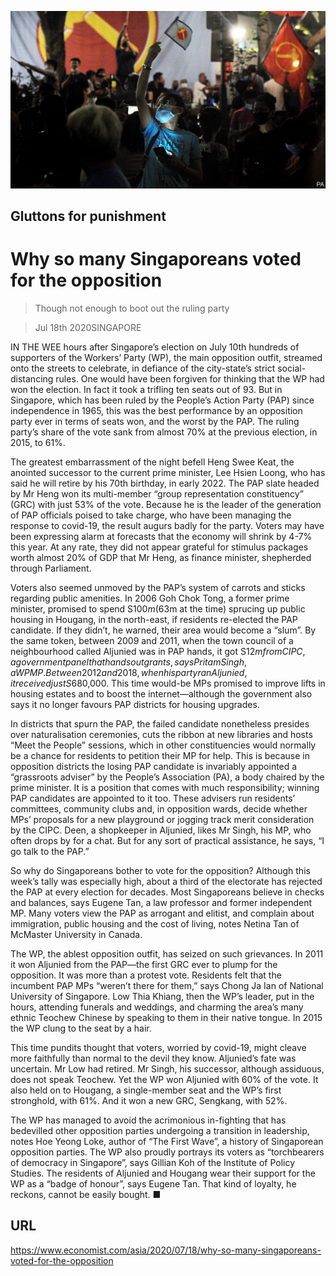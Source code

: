 ![](./images/20200718_ASP501.jpg)

## Gluttons for punishment

# Why so many Singaporeans voted for the opposition

> Though not enough to boot out the ruling party

> Jul 18th 2020SINGAPORE

IN THE WEE hours after Singapore’s election on July 10th hundreds of supporters of the Workers’ Party (WP), the main opposition outfit, streamed onto the streets to celebrate, in defiance of the city-state’s strict social-distancing rules. One would have been forgiven for thinking that the WP had won the election. In fact it took a trifling ten seats out of 93. But in Singapore, which has been ruled by the People’s Action Party (PAP) since independence in 1965, this was the best performance by an opposition party ever in terms of seats won, and the worst by the PAP. The ruling party’s share of the vote sank from almost 70% at the previous election, in 2015, to 61%.

The greatest embarrassment of the night befell Heng Swee Keat, the anointed successor to the current prime minister, Lee Hsien Loong, who has said he will retire by his 70th birthday, in early 2022. The PAP slate headed by Mr Heng won its multi-member “group representation constituency” (GRC) with just 53% of the vote. Because he is the leader of the generation of PAP officials poised to take charge, who have been managing the response to covid-19, the result augurs badly for the party. Voters may have been expressing alarm at forecasts that the economy will shrink by 4-7% this year. At any rate, they did not appear grateful for stimulus packages worth almost 20% of GDP that Mr Heng, as finance minister, shepherded through Parliament.

Voters also seemed unmoved by the PAP’s system of carrots and sticks regarding public amenities. In 2006 Goh Chok Tong, a former prime minister, promised to spend S$100m ($63m at the time) sprucing up public housing in Hougang, in the north-east, if residents re-elected the PAP candidate. If they didn’t, he warned, their area would become a “slum”. By the same token, between 2009 and 2011, when the town council of a neighbourhood called Aljunied was in PAP hands, it got S$12m from CIPC, a government panel that hands out grants, says Pritam Singh, a WP MP. Between 2012 and 2018, when his party ran Aljunied, it received just S$680,000. This time would-be MPs promised to improve lifts in housing estates and to boost the internet—although the government also says it no longer favours PAP districts for housing upgrades.

In districts that spurn the PAP, the failed candidate nonetheless presides over naturalisation ceremonies, cuts the ribbon at new libraries and hosts “Meet the People” sessions, which in other constituencies would normally be a chance for residents to petition their MP for help. This is because in opposition districts the losing PAP candidate is invariably appointed a “grassroots adviser” by the People’s Association (PA), a body chaired by the prime minister. It is a position that comes with much responsibility; winning PAP candidates are appointed to it too. These advisers run residents’ committees, community clubs and, in opposition wards, decide whether MPs’ proposals for a new playground or jogging track merit consideration by the CIPC. Deen, a shopkeeper in Aljunied, likes Mr Singh, his MP, who often drops by for a chat. But for any sort of practical assistance, he says, “I go talk to the PAP.”

So why do Singaporeans bother to vote for the opposition? Although this week’s tally was especially high, about a third of the electorate has rejected the PAP at every election for decades. Most Singaporeans believe in checks and balances, says Eugene Tan, a law professor and former independent MP. Many voters view the PAP as arrogant and elitist, and complain about immigration, public housing and the cost of living, notes Netina Tan of McMaster University in Canada.

The WP, the ablest opposition outfit, has seized on such grievances. In 2011 it won Aljunied from the PAP—the first GRC ever to plump for the opposition. It was more than a protest vote. Residents felt that the incumbent PAP MPs “weren’t there for them,” says Chong Ja Ian of National University of Singapore. Low Thia Khiang, then the WP’s leader, put in the hours, attending funerals and weddings, and charming the area’s many ethnic Teochew Chinese by speaking to them in their native tongue. In 2015 the WP clung to the seat by a hair.

This time pundits thought that voters, worried by covid-19, might cleave more faithfully than normal to the devil they know. Aljunied’s fate was uncertain. Mr Low had retired. Mr Singh, his successor, although assiduous, does not speak Teochew. Yet the WP won Aljunied with 60% of the vote. It also held on to Hougang, a single-member seat and the WP’s first stronghold, with 61%. And it won a new GRC, Sengkang, with 52%.

The WP has managed to avoid the acrimonious in-fighting that has bedevilled other opposition parties undergoing a transition in leadership, notes Hoe Yeong Loke, author of “The First Wave”, a history of Singaporean opposition parties. The WP also proudly portrays its voters as “torchbearers of democracy in Singapore”, says Gillian Koh of the Institute of Policy Studies. The residents of Aljunied and Hougang wear their support for the WP as a “badge of honour”, says Eugene Tan. That kind of loyalty, he reckons, cannot be easily bought. ■

## URL

https://www.economist.com/asia/2020/07/18/why-so-many-singaporeans-voted-for-the-opposition
